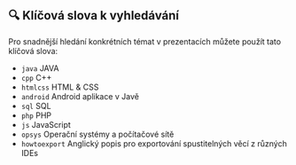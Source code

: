 ## 🔍 Klíčová slova k vyhledávání
Pro snadnější hledání konkrétních témat v prezentacích můžete použít tato klíčová slova:

- `java` JAVA
- `cpp` C++
- `htmlcss` HTML & CSS
- `android` Android aplikace v Javě
- `sql` SQL
- `php` PHP
- `js` JavaScript
- `opsys` Operační systémy a počítačové sítě
- `howtoexport` Anglický popis pro exportování spustitelných věcí z různých IDEs


